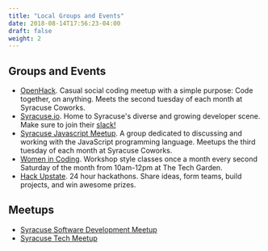 ```yaml
---
title: "Local Groups and Events"
date: 2018-08-14T17:56:23-04:00
draft: false
weight: 2
---
```


## Groups and Events
- [OpenHack](http://openhacksyr.com/). Casual social coding meetup with a simple purpose: Code together, on anything. Meets the second tuesday of each month at Syracuse Coworks.
- [Syracuse.io](https://syracuse.io/). Home to Syracuse's diverse and growing developer scene. Make sure to join their [slack!](https://syracuse.io/community/)
- [Syracuse Javascript Meetup](https://www.meetup.com/Syracuse-Software-Development-Meetup/events/nftglpyxhbtb/). A group dedicated to discussing and working with the JavaScript programming language. Meetups the third tuesday of each month at Syracuse Coworks.
- [Women in Coding](https://www.meetup.com/Syracuse-Tech-Meetup/). Workshop style classes once a month every second Saturday of the month from 10am-12pm at The Tech Garden. 
- [Hack Upstate](http://hackupstate.com/). 24 hour hackathons. Share ideas, form teams, build projects, and win awesome prizes. 

## Meetups
- [Syracuse Software Development Meetup](https://www.meetup.com/Syracuse-Software-Development-Meetup/)
- [Syracuse Tech Meetup](https://www.meetup.com/Syracuse-Tech-Meetup/)